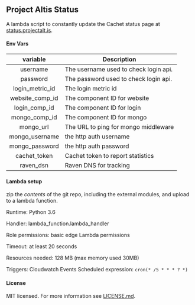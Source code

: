 ## Project Altis Status

A lambda script to constantly update the Cachet status page at [status.projectalt.is](https://status.projectalt.is).

#### Env Vars


|   **variable**  | **Description**                       |
|:---------------:|---------------------------------------|
| username        | The username used to check login api. |
| password        | The password used to check login api. |
| login_metric_id | The login metric id                   |
| website_comp_id | The component ID for website          |
| login_comp_id   | The component ID for login            |
| mongo_comp_id   | The component ID for mongo            |
| mongo_url       | The URL to ping for mongo middleware  |
| mongo_username  | the http auth username                |
| mongo_password  | the http auth password                |
| cachet_token    | Cachet token to report statistics     |
| raven_dsn       | Raven DNS for tracking|

#### Lambda setup

zip the *contents* of the git repo, including the external modules, and upload to a lambda function.

Runtime: Python 3.6

Handler: lambda_function.lambda_handler

Role permissions: basic edge Lambda permissions

Timeout: at least 20 seconds

Resources needed: 128 MB (max memory used 30MB)

Triggers: Cloudwatch Events Scheduled expression: `cron(* /5 * * * ? *)`

#### License

MIT licensed. For more information see [LICENSE.md](LICENSE.md).